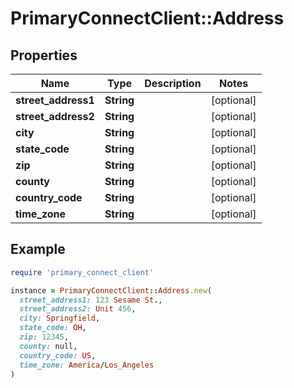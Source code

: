 # PrimaryConnectClient::Address

## Properties

| Name | Type | Description | Notes |
| ---- | ---- | ----------- | ----- |
| **street_address1** | **String** |  | [optional] |
| **street_address2** | **String** |  | [optional] |
| **city** | **String** |  | [optional] |
| **state_code** | **String** |  | [optional] |
| **zip** | **String** |  | [optional] |
| **county** | **String** |  | [optional] |
| **country_code** | **String** |  | [optional] |
| **time_zone** | **String** |  | [optional] |

## Example

```ruby
require 'primary_connect_client'

instance = PrimaryConnectClient::Address.new(
  street_address1: 123 Sesame St.,
  street_address2: Unit 456,
  city: Springfield,
  state_code: OH,
  zip: 12345,
  county: null,
  country_code: US,
  time_zone: America/Los_Angeles
)
```

